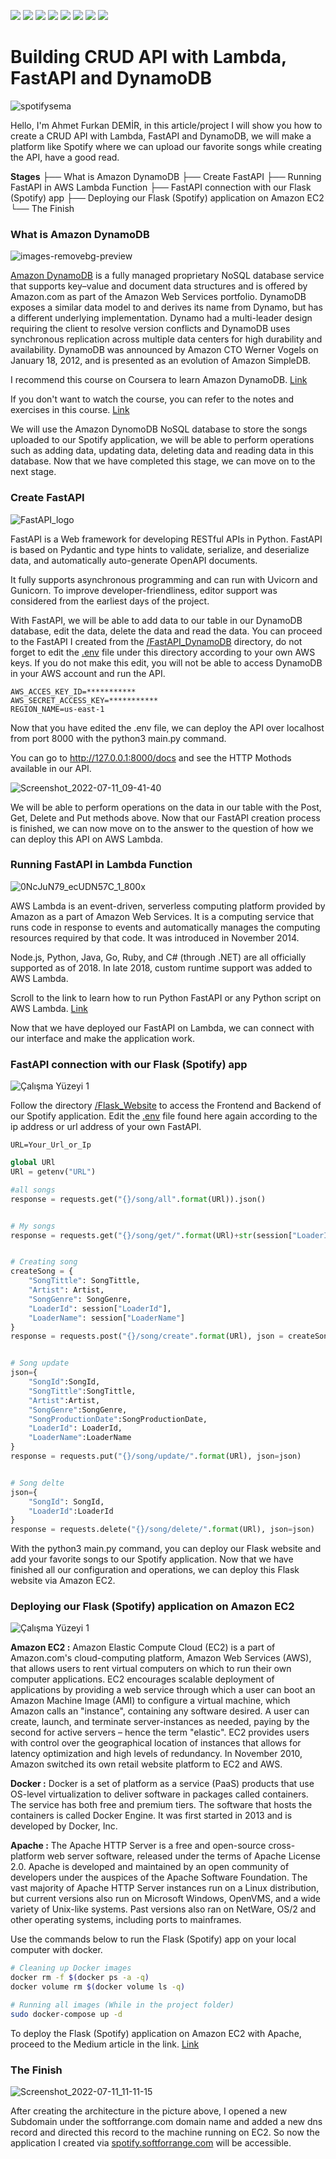![](https://img.shields.io/badge/Amazon_AWS-FF9900?style=for-the-badge&logo=amazonaws&logoColor=white) ![](https://img.shields.io/badge/Amazon%20DynamoDB-4053D6?style=for-the-badge&logo=Amazon%20DynamoDB&logoColor=white) ![](https://img.shields.io/badge/Python-FFD43B?style=for-the-badge&logo=python&logoColor=blue) ![](https://img.shields.io/badge/fastapi-109989?style=for-the-badge&logo=FASTAPI&logoColor=white) ![](https://img.shields.io/badge/Ubuntu-E95420?style=for-the-badge&logo=ubuntu&logoColor=white) ![](https://img.shields.io/badge/Docker-2CA5E0?style=for-the-badge&logo=docker&logoColor=white) ![](https://img.shields.io/badge/Apache-D22128?style=for-the-badge&logo=Apache&logoColor=white) ![](https://img.shields.io/badge/Flask-000000?style=for-the-badge&logo=flask&logoColor=white)

# Building CRUD API with Lambda, FastAPI and DynamoDB

![spotifysema](https://user-images.githubusercontent.com/54184905/178221555-2e2a94dc-88e4-482d-b670-68ce811584ad.png)

Hello, I'm Ahmet Furkan DEMİR, in this article/project I will show you how to create a CRUD API with Lambda, FastAPI and DynamoDB, we will make a platform like Spotify where we can upload our favorite songs while creating the API, have a good read.

**Stages**
├──  What is Amazon DynamoDB
├── Create FastAPI
├── Running FastAPI in AWS Lambda Function
├── FastAPI connection with our Flask (Spotify) app
├── Deploying our Flask (Spotify) application on Amazon EC2
└── The Finish


### What is Amazon DynamoDB

![images-removebg-preview](https://user-images.githubusercontent.com/54184905/178202112-64342ff7-8172-4c9e-a1d7-1173eb846f00.png)

[Amazon DynamoDB](https://aws.amazon.com/dynamodb/) is a fully managed proprietary NoSQL database service that supports key–value and document data structures and is offered by Amazon.com as part of the Amazon Web Services portfolio. DynamoDB exposes a similar data model to and derives its name from Dynamo, but has a different underlying implementation. Dynamo had a multi-leader design requiring the client to resolve version conflicts and DynamoDB uses synchronous replication across multiple data centers for high durability and availability. DynamoDB was announced by Amazon CTO Werner Vogels on January 18, 2012, and is presented as an evolution of Amazon SimpleDB.

I recommend this course on Coursera to learn Amazon DynamoDB. [Link](https://www.coursera.org/learn/dynamodb-nosql-database-driven-apps)

If you don't want to watch the course, you can refer to the notes and exercises in this course. [Link](https://github.com/AhmetFurkanDEMIR/Amazon-DynamoDB-Building-NoSQL-Database-Driven-Applications)

We will use the Amazon DynomoDB NoSQL database to store the songs uploaded to our Spotify application, we will be able to perform operations such as adding data, updating data, deleting data and reading data in this database. Now that we have completed this stage, we can move on to the next stage.


### Create FastAPI

![FastAPI_logo](https://user-images.githubusercontent.com/54184905/178194766-50e33c0c-a7bf-4efc-a0d8-51e53c85ae4b.png)

FastAPI is a Web framework for developing RESTful APIs in Python. FastAPI is based on Pydantic and type hints to validate, serialize, and deserialize data, and automatically auto-generate OpenAPI documents.

It fully supports asynchronous programming and can run with Uvicorn and Gunicorn. To improve developer-friendliness, editor support was considered from the earliest days of the project.

With FastAPI, we will be able to add data to our table in our DynamoDB database, edit the data, delete the data and read the data. You can proceed to the FastAPI I created from the [/FastAPI_DynamoDB](/FastAPI_DynamoDB/) directory, do not forget to edit the [.env](/FastAPI_DynamoDB/.env) file under this directory according to your own AWS keys. If you do not make this edit, you will not be able to access DynamoDB in your AWS account and run the API.

```env
AWS_ACCES_KEY_ID=***********
AWS_SECRET_ACCESS_KEY=***********
REGION_NAME=us-east-1
```

Now that you have edited the .env file, we can deploy the API over localhost from port 8000 with the python3 main.py command.

You can go to http://127.0.0.1:8000/docs and see the HTTP Mothods available in our API.

![Screenshot_2022-07-11_09-41-40](https://user-images.githubusercontent.com/54184905/178204099-68b7b0a4-f4f2-43ff-9f11-013856008090.png)

We will be able to perform operations on the data in our table with the Post, Get, Delete and Put methods above. Now that our FastAPI creation process is finished, we can now move on to the answer to the question of how we can deploy this API on AWS Lambda.

### Running FastAPI in Lambda Function

![0NcJuN79_ecUDN57C_1_800x](https://user-images.githubusercontent.com/54184905/178206312-c69881e7-2ad7-4af4-9301-db9ac29e71ad.png)

AWS Lambda is an event-driven, serverless computing platform provided by Amazon as a part of Amazon Web Services. It is a computing service that runs code in response to events and automatically manages the computing resources required by that code. It was introduced in November 2014.

Node.js, Python, Java, Go, Ruby, and C# (through .NET) are all officially supported as of 2018. In late 2018, custom runtime support was added to AWS Lambda.

Scroll to the link to learn how to run Python FastAPI or any Python script on AWS Lambda. [Link](https://docs.aws.amazon.com/lambda/latest/dg/python-package.html)

Now that we have deployed our FastAPI on Lambda, we can connect with our interface and make the application work.


### FastAPI connection with our Flask (Spotify) app

![Çalışma Yüzeyi 1](https://user-images.githubusercontent.com/54184905/178221791-4890b6d2-507f-47c5-b562-3832664b6a6b.png)

Follow the directory [/Flask_Website](/Flask_Website) to access the Frontend and Backend of our Spotify application. Edit the [.env](/Flask_Website/.env) file found here again according to the ip address or url address of your own FastAPI.


```env
URL=Your_Url_or_Ip
```

```python
global URl
URl = getenv("URL")
```

```python
#all songs
response = requests.get("{}/song/all".format(URl)).json()


# My songs
response = requests.get("{}/song/get/".format(URl)+str(session["LoaderId"])).json()


# Creating song
createSong = {
    "SongTittle": SongTittle,
    "Artist": Artist,
    "SongGenre": SongGenre,
    "LoaderId": session["LoaderId"],
    "LoaderName": session["LoaderName"]
}
response = requests.post("{}/song/create".format(URl), json = createSong)


# Song update
json={
    "SongId":SongId,
    "SongTittle":SongTittle,
    "Artist":Artist,
    "SongGenre":SongGenre,
    "SongProductionDate":SongProductionDate,
    "LoaderId": LoaderId, 
    "LoaderName":LoaderName
}
response = requests.put("{}/song/update/".format(URl), json=json)


# Song delte
json={
    "SongId": SongId, 
    "LoaderId":LoaderId
}
response = requests.delete("{}/song/delete/".format(URl), json=json)
```

With the python3 main.py command, you can deploy our Flask website and add your favorite songs to our Spotify application. Now that we have finished all our configuration and operations, we can deploy this Flask website via Amazon EC2.


### Deploying our Flask (Spotify) application on Amazon EC2

![Çalışma Yüzeyi 1](https://user-images.githubusercontent.com/54184905/178222338-c96322f3-5077-4bbd-90c8-cfeffcd86441.png)

**Amazon EC2 :** Amazon Elastic Compute Cloud (EC2) is a part of Amazon.com's cloud-computing platform, Amazon Web Services (AWS), that allows users to rent virtual computers on which to run their own computer applications. EC2 encourages scalable deployment of applications by providing a web service through which a user can boot an Amazon Machine Image (AMI) to configure a virtual machine, which Amazon calls an "instance", containing any software desired. A user can create, launch, and terminate server-instances as needed, paying by the second for active servers – hence the term "elastic". EC2 provides users with control over the geographical location of instances that allows for latency optimization and high levels of redundancy. In November 2010, Amazon switched its own retail website platform to EC2 and AWS.

**Docker :** Docker is a set of platform as a service (PaaS) products that use OS-level virtualization to deliver software in packages called containers. The service has both free and premium tiers. The software that hosts the containers is called Docker Engine. It was first started in 2013 and is developed by Docker, Inc.

**Apache :** The Apache HTTP Server is a free and open-source cross-platform web server software, released under the terms of Apache License 2.0. Apache is developed and maintained by an open community of developers under the auspices of the Apache Software Foundation. The vast majority of Apache HTTP Server instances run on a Linux distribution, but current versions also run on Microsoft Windows, OpenVMS, and a wide variety of Unix-like systems. Past versions also ran on NetWare, OS/2 and other operating systems, including ports to mainframes.

Use the commands below to run the Flask (Spotify) app on your local computer with docker.

```bash
# Cleaning up Docker images
docker rm -f $(docker ps -a -q)
docker volume rm $(docker volume ls -q)

# Running all images (While in the project folder)
sudo docker-compose up -d
```

To deploy the Flask (Spotify) application on Amazon EC2 with Apache, proceed to the Medium article in the link. [Link](https://medium.com/@ahmetfurkandemir/deploy-the-python-flask-website-f43fcc5f2c80)


### The Finish

![Screenshot_2022-07-11_11-11-15](https://user-images.githubusercontent.com/54184905/178218713-a3fadd19-73b4-4955-bec8-03361428456b.png)

After creating the architecture in the picture above, I opened a new Subdomain under the softforrange.com domain name and added a new dns record and directed this record to the machine running on EC2. So now the application I created via [spotify.softforrange.com](https://spotify.softforrange.com/) will be accessible.